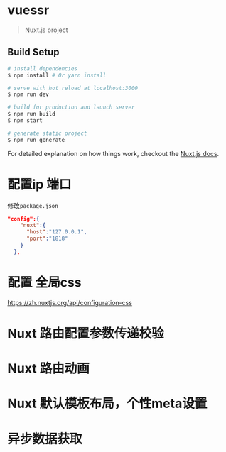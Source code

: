 # vuessr

> Nuxt.js project

## Build Setup

``` bash
# install dependencies
$ npm install # Or yarn install

# serve with hot reload at localhost:3000
$ npm run dev

# build for production and launch server
$ npm run build
$ npm start

# generate static project
$ npm run generate
```

For detailed explanation on how things work, checkout the [Nuxt.js docs](https://github.com/nuxt/nuxt.js).

# 配置ip 端口

修改`package.json`

```json
"config":{
    "nuxt":{
      "host":"127.0.0.1",
      "port":"1818"
    }
  },
```

# 配置 全局css

https://zh.nuxtjs.org/api/configuration-css

# Nuxt 路由配置参数传递校验

# Nuxt 路由动画

# Nuxt 默认模板布局，个性meta设置

# 异步数据获取

